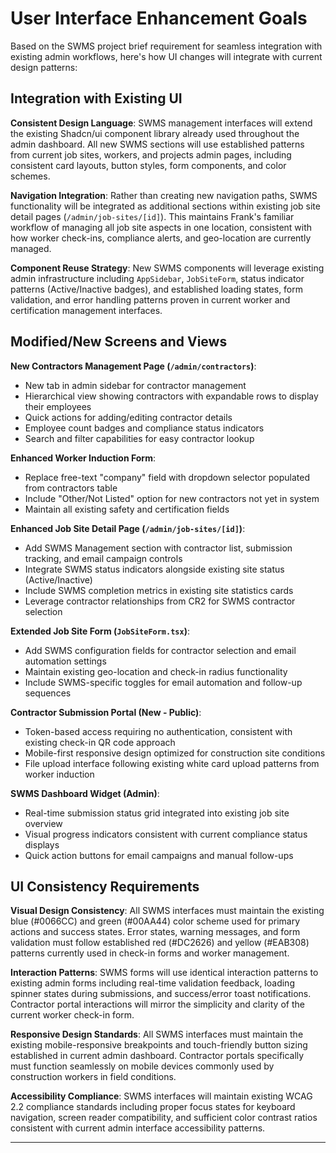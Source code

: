 # User Interface Enhancement Goals

Based on the SWMS project brief requirement for seamless integration with existing admin workflows, here's how UI changes will integrate with current design patterns:

## Integration with Existing UI

**Consistent Design Language**: 
SWMS management interfaces will extend the existing Shadcn/ui component library already used throughout the admin dashboard. All new SWMS sections will use established patterns from current job sites, workers, and projects admin pages, including consistent card layouts, button styles, form components, and color schemes.

**Navigation Integration**: 
Rather than creating new navigation paths, SWMS functionality will be integrated as additional sections within existing job site detail pages (`/admin/job-sites/[id]`). This maintains Frank's familiar workflow of managing all job site aspects in one location, consistent with how worker check-ins, compliance alerts, and geo-location are currently managed.

**Component Reuse Strategy**: 
New SWMS components will leverage existing admin infrastructure including `AppSidebar`, `JobSiteForm`, status indicator patterns (Active/Inactive badges), and established loading states, form validation, and error handling patterns proven in current worker and certification management interfaces.

## Modified/New Screens and Views

**New Contractors Management Page (`/admin/contractors`)**:
- New tab in admin sidebar for contractor management
- Hierarchical view showing contractors with expandable rows to display their employees
- Quick actions for adding/editing contractor details
- Employee count badges and compliance status indicators
- Search and filter capabilities for easy contractor lookup

**Enhanced Worker Induction Form**:
- Replace free-text "company" field with dropdown selector populated from contractors table
- Include "Other/Not Listed" option for new contractors not yet in system
- Maintain all existing safety and certification fields

**Enhanced Job Site Detail Page (`/admin/job-sites/[id]`)**:
- Add SWMS Management section with contractor list, submission tracking, and email campaign controls
- Integrate SWMS status indicators alongside existing site status (Active/Inactive)
- Include SWMS completion metrics in existing site statistics cards
- Leverage contractor relationships from CR2 for SWMS contractor selection

**Extended Job Site Form (`JobSiteForm.tsx`)**:
- Add SWMS configuration fields for contractor selection and email automation settings
- Maintain existing geo-location and check-in radius functionality
- Include SWMS-specific toggles for email automation and follow-up sequences

**Contractor Submission Portal (New - Public)**:
- Token-based access requiring no authentication, consistent with existing check-in QR code approach
- Mobile-first responsive design optimized for construction site conditions
- File upload interface following existing white card upload patterns from worker induction

**SWMS Dashboard Widget (Admin)**:
- Real-time submission status grid integrated into existing job site overview
- Visual progress indicators consistent with current compliance status displays
- Quick action buttons for email campaigns and manual follow-ups

## UI Consistency Requirements

**Visual Design Consistency**:
All SWMS interfaces must maintain the existing blue (#0066CC) and green (#00AA44) color scheme used for primary actions and success states. Error states, warning messages, and form validation must follow established red (#DC2626) and yellow (#EAB308) patterns currently used in check-in forms and worker management.

**Interaction Patterns**:
SWMS forms will use identical interaction patterns to existing admin forms including real-time validation feedback, loading spinner states during submissions, and success/error toast notifications. Contractor portal interactions will mirror the simplicity and clarity of the current worker check-in form.

**Responsive Design Standards**:
All SWMS interfaces must maintain the existing mobile-responsive breakpoints and touch-friendly button sizing established in current admin dashboard. Contractor portals specifically must function seamlessly on mobile devices commonly used by construction workers in field conditions.

**Accessibility Compliance**:
SWMS interfaces will maintain existing WCAG 2.2 compliance standards including proper focus states for keyboard navigation, screen reader compatibility, and sufficient color contrast ratios consistent with current admin interface accessibility patterns.

---
